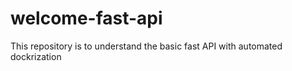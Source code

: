 # welcome-fast-api
This repository is to understand the basic fast API with automated dockrization 
